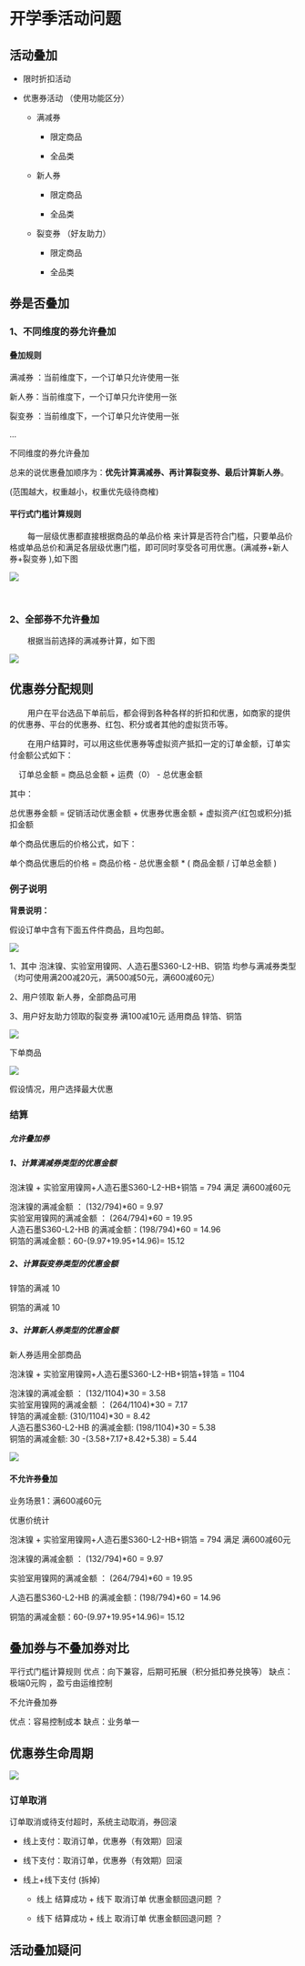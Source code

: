 # 开学季活动问题

## 活动叠加

- 限时折扣活动

- 优惠券活动 （使用功能区分）
  
  - 满减券
    
    - 限定商品
    
    - 全品类
  
  - 新人券
    
    - 限定商品
    
    - 全品类
  
  - 裂变券 （好友助力）
    
    - 限定商品
    
    - 全品类

## 券是否叠加

### 1、不同维度的券允许叠加

#### 叠加规则

满减券 ：当前维度下，一个订单只允许使用一张

新人券：当前维度下，一个订单只允许使用一张

裂变券 ：当前维度下，一个订单只允许使用一张

...

不同维度的券允许叠加

总来的说优惠叠加顺序为：**优先计算满减券、再计算裂变券、最后计算新人券**。

(范围越大，权重越小，权重优先级待商榷)

#### 平行式门槛计算规则

        每一层级优惠都直接根据商品的单品价格 来计算是否符合门槛，只要单品价格或单品总价和满足各层级优惠门槛，即可同时享受各可用优惠。(满减券+新人券+裂变券   ),如下图

![](picture/平行式门槛计算.png)

                                    

### 2、全部券不允许叠加

        根据当前选择的满减券计算，如下图

![](picture/优惠券不允许叠加计算.png)

## 优惠券分配规则

        用户在平台选品下单前后，都会得到各种各样的折扣和优惠，如商家的提供的优惠券、平台的优惠券、红包、积分或者其他的虚拟货币等。

        在用户结算时，可以用这些优惠券等虚拟资产抵扣一定的订单金额，订单实付金额公式如下：

        订单总金额 = 商品总金额 + 运费（0） - 总优惠金额

其中：

总优惠券金额 = 促销活动优惠金额 + 优惠券优惠金额 + 虚拟资产(红包或积分)抵扣金额

单个商品优惠后的价格公式，如下：

单个商品优惠后的价格 = 商品价格 - 总优惠金额 * ( 商品金额 / 订单总金额 )

### 例子说明

**背景说明：**

假设订单中含有下面五件件商品，且均包邮。

![](picture/商品图.png)

1、其中 泡沫镍、实验室用镍网、人造石墨S360-L2-HB、铜箔 均参与满减券类型 （均可使用满200减20元，满500减50元，满600减60元）

2、用户领取 新人券，全部商品可用 

3、用户好友助力领取的裂变券 满100减10元 适用商品  锌箔、铜箔

![](picture/优惠券活动.png)

下单商品

![](picture/下单商品.png)

假设情况，用户选择最大优惠

### 结算

##### 允许叠加券

##### 1、计算满减券类型的优惠金额

泡沫镍 + 实验室用镍网+人造石墨S360-L2-HB+铜箔 = 794 满足 满600减60元

<div>
 泡沫镍的满减金额 ：  (132/794)*60 = 9.97
</div>

<div>
实验室用镍网的满减金额 ： (264/794)*60 = 19.95
</div>

<div>
人造石墨S360-L2-HB 的满减金额：(198/794)*60 = 14.96
</div>

<div>
铜箔的满减金额：60-(9.97+19.95+14.96)= 15.12
</div>

##### 2、计算裂变券类型的优惠金额

锌箔的满减 10

铜箔的满减 10

##### 3、计算新人券类型的优惠金额

新人券适用全部商品

泡沫镍 + 实验室用镍网+人造石墨S360-L2-HB+铜箔+锌箔 = 1104

<div>
 泡沫镍的满减金额 ：  (132/1104)*30 = 3.58
</div>

<div>
实验室用镍网的满减金额 ：  (264/1104)*30 = 7.17
</div>

<div>
锌箔的满减金额: (310/1104)*30 = 8.42
</div>

<div>
人造石墨S360-L2-HB 的满减金额: (198/1104)*30 = 5.38
</div>

<div>
铜箔的满减金额: 30 -(3.58+7.17+8.42+5.38) = 5.44
</div>

![](picture/计算规则.png)

#### 不允许券叠加

   业务场景1：满600减60元

   优惠价统计

泡沫镍 + 实验室用镍网+人造石墨S360-L2-HB+铜箔 = 794 满足 满600减60元

泡沫镍的满减金额 ： (132/794)*60 = 9.97

实验室用镍网的满减金额 ： (264/794)*60 = 19.95

人造石墨S360-L2-HB 的满减金额：(198/794)*60 = 14.96

铜箔的满减金额：60-(9.97+19.95+14.96)= 15.12

## 叠加券与不叠加券对比

平行式门槛计算规则
优点：向下兼容，后期可拓展（积分抵扣券兑换等）
缺点：极端0元购 ，盈亏由运维控制

不允许叠加券

优点：容易控制成本
缺点：业务单一



## 优惠券生命周期

![](picture/已领取优惠券生命周期.png)

### 订单取消

订单取消或待支付超时，系统主动取消，券回滚

- 线上支付：取消订单，优惠券（有效期）回滚

- 线下支付：取消订单，优惠券（有效期）回滚

- 线上+线下支付 (拆掉)
  
  - 线上 结算成功 +  线下 取消订单  优惠金额回退问题 ？
  
  - 线下 结算成功 +  线上 取消订单   优惠金额回退问题 ？



## 活动叠加疑问




